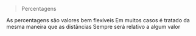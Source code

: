 > Percentagens

As percentagens são valores bem flexíveis
Em muitos casos é tratado da mesma maneira que as distâncias <length>
Sempre será relativo a algum valor
